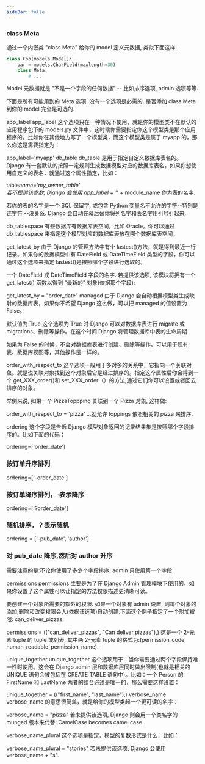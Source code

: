 ```yaml
---
sideBar: false
---
```


### class Meta

通过一个内嵌类 "class Meta" 给你的 model 定义元数据, 类似下面这样:

```python
class Foo(models.Model):
    bar = models.CharField(maxlength=30)
    class Meta:
        # ...
```

Model 元数据就是 "不是一个字段的任何数据" -- 比如排序选项, admin 选项等等.

下面是所有可能用到的 Meta 选项. 没有一个选项是必需的. 是否添加 class Meta 到你的 model 完全是可选的.

app_label
app_label 这个选项只在一种情况下使用，就是你的模型类不在默认的应用程序包下的 models.py 文件中，这时候你需要指定你这个模型类是那个应用程序的。比如你在其他地方写了一个模型类，而这个模型类是属于 myapp 的，那么你这是需要指定为：

app_label='myapp'
db_table
db_table 是用于指定自定义数据库表名的。Django 有一套默认的按照一定规则生成数据模型对应的数据库表名，如果你想使用自定义的表名，就通过这个属性指定，比如：

table*name='my_owner_table'  
若不提供该参数, Django 会使用 app_label + '*' + module_name 作为表的名字.

若你的表的名字是一个 SQL 保留字, 或包含 Python 变量名不允许的字符--特别是连字符 --没关系. Django 会自动在幕后替你将列名字和表名字用引号引起来.

db_tablespace
有些数据库有数据库表空间，比如 Oracle。你可以通过 db_tablespace 来指定这个模型对应的数据库表放在哪个数据库表空间。

get_latest_by
由于 Django 的管理方法中有个 lastest()方法，就是得到最近一行记录。如果你的数据模型中有 DateField 或 DateTimeField 类型的字段，你可以通过这个选项来指定 lastest()是按照哪个字段进行选取的。

一个 DateField 或 DateTimeField 字段的名字. 若提供该选项, 该模块将拥有一个 get_latest() 函数以得到 "最新的" 对象(依据那个字段):

get_latest_by = "order_date"
managed
由于 Django 会自动根据模型类生成映射的数据库表，如果你不希望 Django 这么做，可以把 managed 的值设置为 False。

默认值为 True,这个选项为 True 时 Django 可以对数据库表进行 migrate 或 migrations、删除等操作。在这个时间 Django 将管理数据库中表的生命周期

如果为 False 的时候，不会对数据库表进行创建、删除等操作。可以用于现有表、数据库视图等，其他操作是一样的。

order_with_respect_to
这个选项一般用于多对多的关系中，它指向一个关联对象。就是说关联对象找到这个对象后它是经过排序的。指定这个属性后你会得到一个 get_XXX_order()和 set_XXX_order（）的方法,通过它们你可以设置或者回去排序的对象。

举例来说, 如果一个 PizzaToppping 关联到一个 Pizza 对象, 这样做:

order_with_respect_to = 'pizza'
...就允许 toppings 依照相关的 pizza 来排序.

ordering
这个字段是告诉 Django 模型对象返回的记录结果集是按照哪个字段排序的。比如下面的代码：

ordering=['order_date']

### 按订单升序排列

ordering=['-order_date']

### 按订单降序排列，-表示降序

ordering=['?order_date']

### 随机排序，？表示随机

ordering = ['-pub_date', 'author']

### 对 pub_date 降序,然后对 author 升序

需要注意的是:不论你使用了多少个字段排序, admin 只使用第一个字段

permissions
permissions 主要是为了在 Django Admin 管理模块下使用的，如果你设置了这个属性可以让指定的方法权限描述更清晰可读。

要创建一个对象所需要的额外的权限. 如果一个对象有 admin 设置, 则每个对象的添加,删除和改变权限会人(依据该选项)自动创建.下面这个例子指定了一个附加权限: can_deliver_pizzas:

permissions = (("can_deliver_pizzas", "Can deliver pizzas"),)
这是一个 2-元素 tuple 的 tuple 或列表, 其中两 2-元素 tuple 的格式为:(permission_code, human_readable_permission_name).

unique_together
unique_together 这个选项用于：当你需要通过两个字段保持唯一性时使用。这会在 Django admin 层和数据库层同时做出限制(也就是相关的 UNIQUE 语句会被包括在 CREATE TABLE 语句中)。比如：一个 Person 的 FirstName 和 LastName 两者的组合必须是唯一的，那么需要这样设置：

unique_together = (("first_name", "last_name"),)
verbose_name
verbose_name 的意思很简单，就是给你的模型类起一个更可读的名字：

verbose_name = "pizza"
若未提供该选项, Django 则会用一个类名字的 munged 版本来代替: CamelCase becomes camel case.

verbose_name_plural
这个选项是指定，模型的复数形式是什么，比如：

verbose_name_plural = "stories"
若未提供该选项, Django 会使用 verbose_name + "s".
